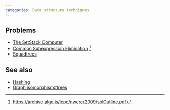 ```yaml
---
categories: Data structure techniques
...
```


## Problems
- [The SetStack Computer](http://www.csc.kth.se/contest/nwerc/2006/problems/nwerc06.pdf)
- [Common Subexpression Elimination](https://archive.algo.is/icpc/nwerc/2009/nwerc09.pdf) [^1]
- [Squadtrees](http://codeforces.com/gym/100228)

## See also
- [Hashing]()
- [Graph isomorphism#trees]()

[^1]: <https://archive.algo.is/icpc/nwerc/2009/solOutline.pdf>
